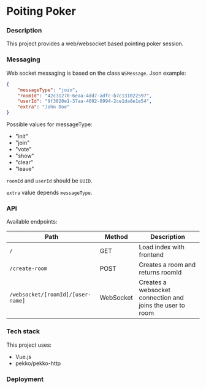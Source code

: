 # Poiting Poker

### Description
This project provides a web/websocket based pointing poker session.

### Messaging

Web socket messaging is based on the class `WSMessage`. Json example:

```json
{
    "messageType": "join",
    "roomId": "42c31270-6eaa-4dd7-adfc-b7c131022597",
    "userId": "9f3820e1-37aa-4602-8994-2ce1da8e1e54",
    "extra": "John Doe"
}
```

Possible values for messageType:
* "init"
* "join"
* "vote"
* "show"
* "clear"
* "leave"

`roomId` and `userId` should be `UUID`.

`extra` value depends `messageType`.

### API

Available endpoints:

| Path                             | Method    | Description                                               |
|----------------------------------|-----------|-----------------------------------------------------------|
|`/`                               | GET       | Load index with frontend                                  |
|`/create-room`                    | POST      | Creates a room and returns roomId                         |
|`/websocket/[roomId]/[user-name]` | WebSocket | Creates a websocket connection and joins the user to room |

### Tech stack

This project uses:
  * Vue.js
  * pekko/pekko-http

### Deployment

